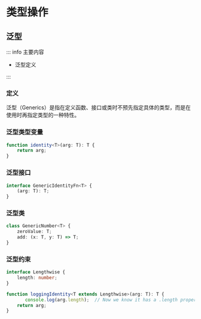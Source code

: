 # 类型操作

## 泛型

::: info 主要内容
- 泛型定义

:::

### 定义

泛型（Generics）是指在定义函数、接口或类时不预先指定具体的类型，而是在使用时再指定类型的一种特性。


### 泛型类型变量

```typescript
function identity<T>(arg: T): T {
    return arg;
}
```

### 泛型接口

```typescript
interface GenericIdentityFn<T> {
    (arg: T): T;
}
```

### 泛型类

```typescript
class GenericNumber<T> {
    zeroValue: T;
    add: (x: T, y: T) => T;
}
```

### 泛型约束

```typescript
interface Lengthwise {
    length: number;
}

function loggingIdentity<T extends Lengthwise>(arg: T): T {
       console.log(arg.length);  // Now we know it has a .length property, so no more error
    return arg;
}
```
    